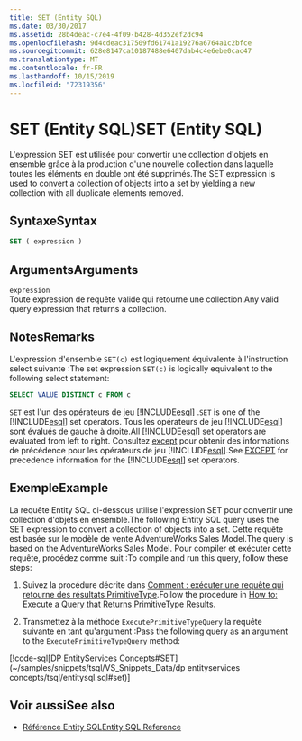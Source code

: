 ```yaml
---
title: SET (Entity SQL)
ms.date: 03/30/2017
ms.assetid: 28b4deac-c7e4-4f09-b428-4d352ef2dc94
ms.openlocfilehash: 9d4cdeac317509fd61741a19276a6764a1c2bfce
ms.sourcegitcommit: 628e8147ca10187488e6407dab4c4e6ebe0cac47
ms.translationtype: MT
ms.contentlocale: fr-FR
ms.lasthandoff: 10/15/2019
ms.locfileid: "72319356"
---
```

# <a name="set-entity-sql"></a><span data-ttu-id="b7c70-102">SET (Entity SQL)</span><span class="sxs-lookup"><span data-stu-id="b7c70-102">SET (Entity SQL)</span></span>
<span data-ttu-id="b7c70-103">L'expression SET est utilisée pour convertir une collection d'objets en ensemble grâce à la production d'une nouvelle collection dans laquelle toutes les éléments en double ont été supprimés.</span><span class="sxs-lookup"><span data-stu-id="b7c70-103">The SET expression is used to convert a collection of objects into a set by yielding a new collection with all duplicate elements removed.</span></span>  
  
## <a name="syntax"></a><span data-ttu-id="b7c70-104">Syntaxe</span><span class="sxs-lookup"><span data-stu-id="b7c70-104">Syntax</span></span>  
  
```sql  
SET ( expression )  
```  
  
## <a name="arguments"></a><span data-ttu-id="b7c70-105">Arguments</span><span class="sxs-lookup"><span data-stu-id="b7c70-105">Arguments</span></span>  
 `expression`  
 <span data-ttu-id="b7c70-106">Toute expression de requête valide qui retourne une collection.</span><span class="sxs-lookup"><span data-stu-id="b7c70-106">Any valid query expression that returns a collection.</span></span>  
  
## <a name="remarks"></a><span data-ttu-id="b7c70-107">Notes</span><span class="sxs-lookup"><span data-stu-id="b7c70-107">Remarks</span></span>  
 <span data-ttu-id="b7c70-108">L'expression d'ensemble `SET(c)` est logiquement équivalente à l'instruction select suivante :</span><span class="sxs-lookup"><span data-stu-id="b7c70-108">The set expression `SET(c)` is logically equivalent to the following select statement:</span></span>  
  
```sql  
SELECT VALUE DISTINCT c FROM c  
```  
  
 <span data-ttu-id="b7c70-109">`SET` est l'un des opérateurs de jeu [!INCLUDE[esql](../../../../../../includes/esql-md.md)] .</span><span class="sxs-lookup"><span data-stu-id="b7c70-109">`SET` is one of the [!INCLUDE[esql](../../../../../../includes/esql-md.md)] set operators.</span></span> <span data-ttu-id="b7c70-110">Tous les opérateurs de jeu [!INCLUDE[esql](../../../../../../includes/esql-md.md)] sont évalués de gauche à droite.</span><span class="sxs-lookup"><span data-stu-id="b7c70-110">All [!INCLUDE[esql](../../../../../../includes/esql-md.md)] set operators are evaluated from left to right.</span></span> <span data-ttu-id="b7c70-111">Consultez [except](except-entity-sql.md) pour obtenir des informations de précédence pour les opérateurs de jeu [!INCLUDE[esql](../../../../../../includes/esql-md.md)].</span><span class="sxs-lookup"><span data-stu-id="b7c70-111">See [EXCEPT](except-entity-sql.md) for precedence information for the [!INCLUDE[esql](../../../../../../includes/esql-md.md)] set operators.</span></span>  
  
## <a name="example"></a><span data-ttu-id="b7c70-112">Exemple</span><span class="sxs-lookup"><span data-stu-id="b7c70-112">Example</span></span>  
 <span data-ttu-id="b7c70-113">La requête Entity SQL ci-dessous utilise l'expression SET pour convertir une collection d'objets en ensemble.</span><span class="sxs-lookup"><span data-stu-id="b7c70-113">The following Entity SQL query uses the SET expression to convert a collection of objects into a set.</span></span> <span data-ttu-id="b7c70-114">Cette requête est basée sur le modèle de vente AdventureWorks Sales Model.</span><span class="sxs-lookup"><span data-stu-id="b7c70-114">The query is based on the AdventureWorks Sales Model.</span></span> <span data-ttu-id="b7c70-115">Pour compiler et exécuter cette requête, procédez comme suit :</span><span class="sxs-lookup"><span data-stu-id="b7c70-115">To compile and run this query, follow these steps:</span></span>  
  
1. <span data-ttu-id="b7c70-116">Suivez la procédure décrite dans [Comment : exécuter une requête qui retourne des résultats PrimitiveType](../how-to-execute-a-query-that-returns-primitivetype-results.md).</span><span class="sxs-lookup"><span data-stu-id="b7c70-116">Follow the procedure in [How to: Execute a Query that Returns PrimitiveType Results](../how-to-execute-a-query-that-returns-primitivetype-results.md).</span></span>  
  
2. <span data-ttu-id="b7c70-117">Transmettez à la méthode `ExecutePrimitiveTypeQuery` la requête suivante en tant qu'argument :</span><span class="sxs-lookup"><span data-stu-id="b7c70-117">Pass the following query as an argument to the `ExecutePrimitiveTypeQuery` method:</span></span>  
  
 [!code-sql[DP EntityServices Concepts#SET](~/samples/snippets/tsql/VS_Snippets_Data/dp entityservices concepts/tsql/entitysql.sql#set)]  
  
## <a name="see-also"></a><span data-ttu-id="b7c70-118">Voir aussi</span><span class="sxs-lookup"><span data-stu-id="b7c70-118">See also</span></span>

- [<span data-ttu-id="b7c70-119">Référence Entity SQL</span><span class="sxs-lookup"><span data-stu-id="b7c70-119">Entity SQL Reference</span></span>](entity-sql-reference.md)
